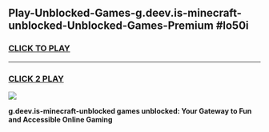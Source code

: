 
## Play-Unblocked-Games-g.deev.is-minecraft-unblocked-Unblocked-Games-Premium #lo50i
<h3>
<a href="https://premium.freeplayer.one?title=g.deev.is-minecraft-unblocked&ref=12M">CLICK TO PLAY</a></h3>
<hr>

<h3>
<a href="https://premium.freeplayer.one?title=g.deev.is-minecraft-unblocked&ref=12M">CLICK 2 PLAY</a>
  
</h3>

<a href="https://premium.freeplayer.one?title=g.deev.is-minecraft-unblocked&ref=12M"><img src="https://clearcache.store/games.png"></a>


**g.deev.is-minecraft-unblocked games unblocked: Your Gateway to Fun and Accessible Online Gaming**
